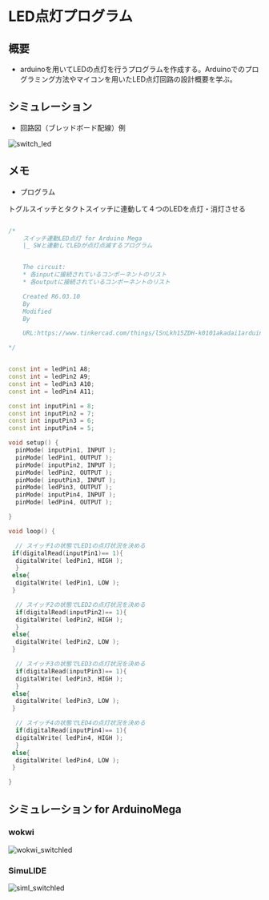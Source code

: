 # LED点灯プログラム

## 概要
* arduinoを用いてLEDの点灯を行うプログラムを作成する。Arduinoでのプログラミング方法やマイコンを用いたLED点灯回路の設計概要を学ぶ。

## シミュレーション
* 回路図（ブレッドボード配線）例

![switch_led]( "switch_led")

## メモ
* プログラム

トグルスイッチとタクトスイッチに連動して４つのLEDを点灯・消灯させる

``` k0101_LED.ino

/*
    スイッチ連動LED点灯 for Arduino Mega
    |_ SWと連動してLEDが点灯点滅するプログラム


    The circuit:
    * 各inputに接続されているコンポーネントのリスト
    * 各outputに接続されているコンポーネントのリスト

    Created R6.03.10
    By 
    Modified 
    By 

    URL:https://www.tinkercad.com/things/lSnLkh15ZDH-k0101akadai1arduino

*/


const int = ledPin1 A8;
const int = ledPin2 A9;
const int = ledPin3 A10;
const int = ledPin4 A11;

const int inputPin1 = 8;
const int inputPin2 = 7;
const int inputPin3 = 6;
const int inputPin4 = 5;

void setup() {
  pinMode( inputPin1, INPUT );
  pinMode( ledPin1, OUTPUT );
  pinMode( inputPin2, INPUT );
  pinMode( ledPin2, OUTPUT );
  pinMode( inputPin3, INPUT );
  pinMode( ledPin3, OUTPUT );
  pinMode( inputPin4, INPUT );
  pinMode( ledPin4, OUTPUT );

}

void loop() {

  // スイッチ1の状態でLED1の点灯状況を決める
 if(digitalRead(inputPin1)== 1){
  digitalWrite( ledPin1, HIGH );
  }
 else{
  digitalWrite( ledPin1, LOW );
 }

  // スイッチ2の状態でLED2の点灯状況を決める
  if(digitalRead(inputPin2)== 1){
  digitalWrite( ledPin2, HIGH );
  }
 else{
  digitalWrite( ledPin2, LOW );
 }

  // スイッチ3の状態でLED3の点灯状況を決める
  if(digitalRead(inputPin3)== 1){
  digitalWrite( ledPin3, HIGH );
  }
 else{
  digitalWrite( ledPin3, LOW );
 }

  // スイッチ4の状態でLED4の点灯状況を決める
  if(digitalRead(inputPin4)== 1){
  digitalWrite( ledPin4, HIGH );
  }
 else{
  digitalWrite( ledPin4, LOW );
 }

}


```

## シミュレーション for ArduinoMega

### wokwi
 ![wokwi_switchled]( "wokwi_switchled")

### SimuLIDE
 ![siml_switchled]( "siml_switchled")